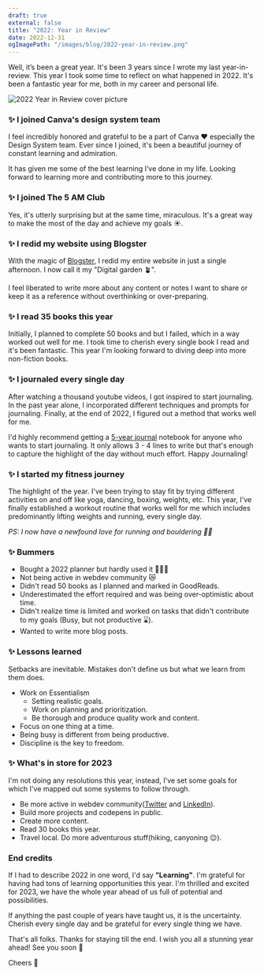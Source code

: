 ```yaml
---
draft: true
external: false
title: "2022: Year in Review"
date: 2022-12-31
ogImagePath: "/images/blog/2022-year-in-review.png"
---
```


Well, it’s been a great year. It's been 3 years since I wrote my last year-in-review. This year I took some time to reflect on what happened in 2022. It's been a fantastic year for me, both in my career and personal life.

![2022 Year in Review cover picture](/images/blog/2022-year-in-review.png)

### ✨ I joined Canva's design system team

I feel incredibly honored and grateful to be a part of Canva ♥️ especially the Design System team.
Ever since I joined, it's been a beautiful journey of constant learning and admiration.

It has given me some of the best learning I’ve done in my life. Looking forward to learning more and contributing more to this journey.

### ✨ I joined The 5 AM Club

Yes, it's utterly surprising but at the same time, miraculous. 
It's a great way to make the most of the day and achieve my goals ☀️.

### ✨ I redid my website using Blogster

With the magic of [Blogster](https://twitter.com/flexdinesh/status/1605685191703687168), I redid my entire website in just a single afternoon. I now call it my "Digital garden 🪴". 

I feel liberated to write more about any content or notes I want to share or keep it as a reference without overthinking or over-preparing.

### ✨ I read 35 books this year

Initially, I planned to complete 50 books and but I failed, which in a way worked out well for me. I took time to cherish every single book I read and it's been fantastic. This year I'm looking forward to diving deep into more non-fiction books.

### ✨ I journaled every single day

After watching a thousand youtube videos, I got inspired to start journaling. In the past year alone, I incorporated different techniques and prompts for journaling. Finally, at the end of 2022, I figured out a method that works well for me.

I'd highly recommend getting a [5-year journal](https://www.amazon.com.au/Modern-One-Line-Day-Five-Year/dp/1452164622/ref=pd_bxgy_img_sccl_1/357-2686103-2137349?pd_rd_w=XYT7Q&content-id=amzn1.sym.a30612ba-4ff5-4362-b7a7-e874eb18a520&pf_rd_p=a30612ba-4ff5-4362-b7a7-e874eb18a520&pf_rd_r=YKF1DKS2YJWGZZ2EYWZZ&pd_rd_wg=p5Udc&pd_rd_r=6ad68671-a72d-4890-b6ac-1f4e4d7bc834&pd_rd_i=1452164622&psc=1) notebook for anyone who wants to start journaling. It only allows 3 - 4 lines to write but that's enough to capture the highlight of the day without much effort. Happy Journaling!

### ✨ I started my fitness journey

The highlight of the year. I've been trying to stay fit by trying different activities on and off like yoga, dancing, boxing, weights, etc. This year, I've finally established a workout routine that works well for me which includes predominantly lifting weights and running, every single day. 

_PS: I now have a newfound love for running and bouldering 🧗‍♀️_

### ✨ Bummers
- Bought a 2022 planner but hardly used it 🙅‍♀️📓
- Not being active in webdev community 😿
- Didn't read 50 books as I planned and marked in GoodReads.
- Underestimated the effort required and was being over-optimistic about time.
- Didn't realize time is limited and worked on tasks that didn't contribute to my goals (Busy, but not productive ⌛️).
- Wanted to write more blog posts.  

### ✨ Lessons learned

Setbacks are inevitable. Mistakes don't define us but what we learn from them does.
- Work on Essentialism
    - Setting realistic goals.
    - Work on planning and prioritization.
    - Be thorough and produce quality work and content.
- Focus on one thing at a time.
- Being busy is different from being productive.
- Discipline is the key to freedom. 

### ✨ What's in store for 2023

I'm not doing any resolutions this year, instead, I've set some goals for which I've mapped out some systems to follow through.

- Be more active in webdev community([Twitter](https://twitter.com/ruphaaganesh) and [LinkedIn](https://www.linkedin.com/in/ruphaaganesh/)).
- Build more projects and codepens in public.
- Create more content.
- Read 30 books this year.
- Travel local. Do more adventurous stuff(hiking, canyoning 😉).

### End credits

If I had to describe 2022 in one word, I'd say **"Learning"**. I'm grateful for having had tons of learning opportunities this year. 
I'm thrilled and excited for 2023, we have the whole year ahead of us full of potential and possibilities. 

If anything the past couple of years have taught us, it is the uncertainty. Cherish every single day and be grateful for every single thing we have.

That's all folks. Thanks for staying till the end. I wish you all a stunning year ahead! See you soon 👋

Cheers 🥂
